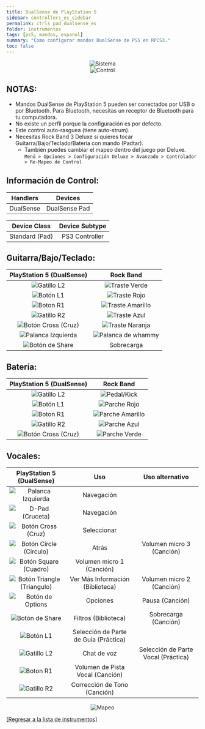 ```yaml
---
title: DualSense de PlayStation 5
sidebar: controllers_es_sidebar
permalink: ctrls_pad_dualsense_es
folder: instrumentos
tags: [ps5, mandos, espanol]
summary: "Como configurar mandos DualSense de PS5 en RPCS3."
toc: false
---
```


<div align="center"> <img src="https://carlmylo.github.io/docu-rpcs3/images/instruments/plat/ps5.png" alt="Sistema" title="Sistema"></div>

<div align="center"> <img src="https://carlmylo.github.io/docu-rpcs3/images/instruments/cont/ps5dscontroller.png" alt="Control" title="Control"></div>

## NOTAS:

* Mandos DualSense de PlayStation 5 pueden ser conectados por USB o por Bluetooth. Para Bluetooth, necesitas un receptor de Bluetooth para tu computadora.
* No existe un perfil porque la configuración es por defecto.
* Este control auto-rasguea (tiene auto-strum).
* Necesitas Rock Band 3 Deluxe si quieres tocar Guitarra/Bajo/Teclado/Batería con mando (Padtar).
	- También puedes cambiar el mapeo dentro del juego por Deluxe.  
	`Menú > Opciones > Configuración Deluxe > Avanzado > Controlador > Re-Mapeo de Control`

## Información de Control:

| Handlers | Devices |
|:------------------:|:---------------------:|
| DualSense | DualSense Pad |

| Device Class | Device Subtype |
|:------------------:|:---------------------:|
| Standard (Pad) | PS3 Controller |

## Guitarra/Bajo/Teclado:

| **PlayStation 5 (DualSense)** | **Rock Band** |
|:------------------:|:---------------------:|
| ![Gatillo L2](https://carlmylo.github.io/docu-rpcs3/images/btns/ctrls/ps4/l2.png "Gatillo L2") | ![Traste Verde](https://carlmylo.github.io/docu-rpcs3/images/btns/gtrs/gf.png "Traste Verde") |
| ![Botón L1](https://carlmylo.github.io/docu-rpcs3/images/btns/ctrls/ps4/l1.png "Botón L1") | ![Traste Rojo](https://carlmylo.github.io/docu-rpcs3/images/btns/gtrs/rf.png "Traste Rojo") |
| ![Boton R1](https://carlmylo.github.io/docu-rpcs3/images/btns/ctrls/ps4/r1.png "Boton R1") | ![Traste Amarillo](https://carlmylo.github.io/docu-rpcs3/images/btns/gtrs/yf.png "Traste Amarillo") |
| ![Gatillo R2](https://carlmylo.github.io/docu-rpcs3/images/btns/ctrls/ps4/r2.png "Gatillo R2") | ![Traste Azul](https://carlmylo.github.io/docu-rpcs3/images/btns/gtrs/bf.png "Traste Azul") |
| ![Botón Cross (Cruz)](https://carlmylo.github.io/docu-rpcs3/images/btns/ctrls/ps4/x.png "Botón Cross (Cruz)") | ![Traste Naranja](https://carlmylo.github.io/docu-rpcs3/images/btns/gtrs/of.png "Traste Naranja") |
| ![Palanca Izquierda](https://carlmylo.github.io/docu-rpcs3/images/btns/ctrls/ps4/ls.png "Palanca Izquierda") | ![Palanca de whammy](https://carlmylo.github.io/docu-rpcs3/images/btns/gtrs/wb.png "Palanca de whammy") |
| ![Botón de Share](https://carlmylo.github.io/docu-rpcs3/images/btns/ctrls/ps5/shr.png "Botón de Share") | Sobrecarga |

## Batería:

| **PlayStation 5 (DualSense)** | **Rock Band** |
|:------------------:|:---------------------:|
| ![Gatillo L2](https://carlmylo.github.io/docu-rpcs3/images/btns/ctrls/ps4/l2.png "Gatillo L2") | ![Pedal/Kick](https://carlmylo.github.io/docu-rpcs3/images/btns/drms/rb/kp.png "Pedal/Kick") |
| ![Botón L1](https://carlmylo.github.io/docu-rpcs3/images/btns/ctrls/ps4/l1.png "Botón L1") | ![Parche Rojo](https://carlmylo.github.io/docu-rpcs3/images/btns/drms/rb/rp.png "Parche Rojo") |
| ![Boton R1](https://carlmylo.github.io/docu-rpcs3/images/btns/ctrls/ps4/r1.png "Boton R1") | ![Parche Amarillo](https://carlmylo.github.io/docu-rpcs3/images/btns/drms/rb/yp.png "Parche Amarillo") |
| ![Gatillo R2](https://carlmylo.github.io/docu-rpcs3/images/btns/ctrls/ps4/r2.png "Gatillo R2") | ![Parche Azul](https://carlmylo.github.io/docu-rpcs3/images/btns/drms/rb/bp.png "Parche Azul") |
| ![Botón Cross (Cruz)](https://carlmylo.github.io/docu-rpcs3/images/btns/ctrls/ps4/x.png "Botón Cross (Cruz)") | ![Parche Verde](https://carlmylo.github.io/docu-rpcs3/images/btns/drms/rb/gp.png "Parche Verde") |


## Vocales:

| **PlayStation 5 (DualSense)** | **Uso**                         | **Uso alternativo**         |
|:---------------------:|:-------------------------------:|:-------------------:|
| ![Palanca Izquierda](https://carlmylo.github.io/docu-rpcs3/images/btns/ctrls/ps4/ls.png "Palanca Izquierda") | Navegación | |
| ![D-Pad (Cruceta)](https://carlmylo.github.io/docu-rpcs3/images/btns/ctrls/ps4/dp.png "D-Pad (Cruceta)") | Navegación | |
| ![Botón Cross (Cruz)](https://carlmylo.github.io/docu-rpcs3/images/btns/ctrls/ps4/x.png "Botón Cross (Cruz)") | Seleccionar | |
| ![Botón Circle (Circulo)](https://carlmylo.github.io/docu-rpcs3/images/btns/ctrls/ps4/o.png "Botón Circle (Circulo)") | Atrás | Volumen micro 3 (Canción) |
| ![Botón Square (Cuadro)](https://carlmylo.github.io/docu-rpcs3/images/btns/ctrls/ps4/s.png "Botón Square (Cuadro)") | Volumen micro 1 (Canción) | |
| ![Botón Triangle (Triangulo)](https://carlmylo.github.io/docu-rpcs3/images/btns/ctrls/ps4/t.png "Botón Triangle (Triangulo)") | Ver Más Información (Biblioteca) | Volumen micro 2 (Canción) |
| ![Botón de Options](https://carlmylo.github.io/docu-rpcs3/images/btns/ctrls/ps5/opt.png "Botón de Options") | Opciones | Pausa (Canción) |
| ![Botón de Share](https://carlmylo.github.io/docu-rpcs3/images/btns/ctrls/ps5/shr.png "Botón de Share") | Filtros (Biblioteca) | Sobrecarga (Canción) |
| ![Botón L1](https://carlmylo.github.io/docu-rpcs3/images/btns/ctrls/ps4/l1.png "Botón L1") | Selección de Parte de Guía (Práctica) | |
| ![Gatillo L2](https://carlmylo.github.io/docu-rpcs3/images/btns/ctrls/ps4/l2.png "Gatillo L2") | Chat de voz | Selección de Parte Vocal (Práctica) |
| ![Boton R1](https://carlmylo.github.io/docu-rpcs3/images/btns/ctrls/ps4/r1.png "Boton R1") | Volumen de Pista Vocal (Canción) | |
| ![Gatillo R2](https://carlmylo.github.io/docu-rpcs3/images/btns/ctrls/ps4/r2.png "Gatillo R2") | Corrección de Tono (Canción) | |

<div align="center"> <img src="https://carlmylo.github.io/docu-rpcs3/images/instruments/maps/padps5mapping.png" alt="Mapeo" title="Mapeo"></div>

[[Regresar a la lista de instrumentos]](https://carlmylo.github.io/docu-rpcs3/ctrls_es#lista-de-instrumentos)
